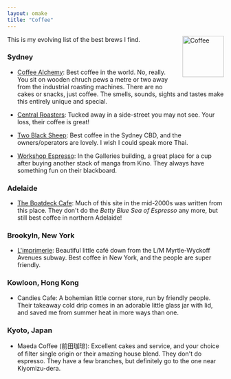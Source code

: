 ```yaml
---
layout: omake
title: "Coffee"
---
```

<p><img src="/coffee_font_awesome.svg" alt="Coffee" style="width:96px; height:96px; float:right; margin:0 0 20px 30px;" /></p>

This is my evolving list of the best brews I find.

### Sydney

* [Coffee Alchemy](https://coffeealchemy.com.au/): Best coffee in the world. No, really. You sit on wooden chruch pews a metre or two away from the industrial roasting machines. There are no cakes or snacks, just coffee. The smells, sounds, sights and tastes make this entirely unique and special.

* [Central Roasters](http://www.yelp.com.au/biz/central-roasters-sydney-2): Tucked away in a side-street you may not see. Your loss, their coffee is great!

* [Two Black Sheep](http://twobblacksheep.com.au/): Best coffee in the Sydney CBD, and the owners/operators are lovely. I wish I could speak more Thai.

* [Workshop Espresso](http://www.au.timeout.com/sydney/restaurants/venues/4906/workshop-espresso): In the Galleries building, a great place for a cup after buying another stack of manga from Kino. They always have something fun on their blackboard.

### Adelaide

* [The Boatdeck Cafe](http://theboatdeck.com.au/): Much of this site in the mid-2000s was written from this place. They don't do the *Betty Blue Sea of Espresso* any more, but still best coffee in northern Adelaide!

### Brookyln, New York

* [L'imprimerie](http://limprimerie.nyc/): Beautiful little café down from the L/M Myrtle-Wyckoff Avenues subway. Best coffee in New York, and the people are super friendly.

### Kowloon, Hong Kong

* Candies Cafe: A bohemian little corner store, run by friendly people. Their takeaway cold drip comes in an adorable little glass jar with lid, and saved me from summer heat in more ways than one.

### Kyoto, Japan

* Maeda Coffee (前田珈琲): Excellent cakes and service, and your choice of filter single origin or their amazing house blend. They don't do espresso. They have a few branches, but definitely go to the one near Kiyomizu-dera.


